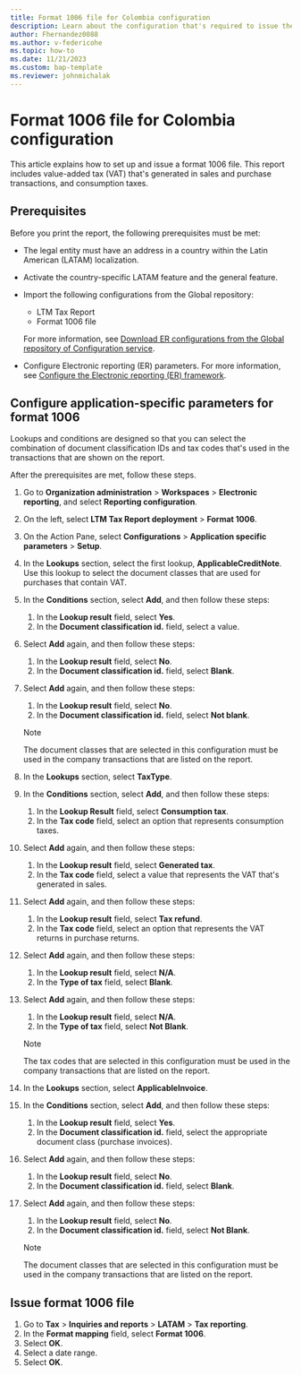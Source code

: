 ```yaml
---
title: Format 1006 file for Colombia configuration
description: Learn about the configuration that's required to issue the format 1006 file for Colombia, including an outline on configuring application-specific parameters.
author: Fhernandez0088
ms.author: v-federicohe
ms.topic: how-to
ms.date: 11/21/2023 
ms.custom: bap-template
ms.reviewer: johnmichalak
---
```


# Format 1006 file for Colombia configuration

This article explains how to set up and issue a format 1006 file. This report includes value-added tax (VAT) that's generated in sales and purchase transactions, and consumption taxes.

## Prerequisites

Before you print the report, the following prerequisites must be met:

- The legal entity must have an address in a country within the Latin American (LATAM) localization.
- Activate the country-specific LATAM feature and the general feature.
- Import the following configurations from the Global repository:

    - LTM Tax Report
    - Format 1006 file

    For more information, see [Download ER configurations from the Global repository of Configuration service](../../../fin-ops-core/dev-itpro/analytics/er-download-configurations-global-repo.md).

- Configure Electronic reporting (ER) parameters. For more information, see [Configure the Electronic reporting (ER) framework](../../../fin-ops-core/dev-itpro/analytics/electronic-reporting-er-configure-parameters.md).

## Configure application-specific parameters for format 1006

Lookups and conditions are designed so that you can select the combination of document classification IDs and tax codes that's used in the transactions that are shown on the report.

After the prerequisites are met, follow these steps.

1. Go to **Organization administration** \> **Workspaces** \> **Electronic reporting**, and select **Reporting configuration**.
2. On the left, select **LTM Tax Report deployment** \> **Format 1006**.
3. On the Action Pane, select **Configurations** \> **Application specific parameters** \> **Setup**.
4. In the **Lookups** section, select the first lookup, **ApplicableCreditNote**. Use this lookup to select the document classes that are used for purchases that contain VAT.
5. In the **Conditions** section, select **Add**, and then follow these steps:

    1. In the **Lookup result** field, select **Yes**.
    2. In the **Document classification id.** field, select a value.

6. Select **Add** again, and then follow these steps:

    1. In the **Lookup result** field, select **No**.
    2. In the **Document classification id.** field, select **Blank**.

7. Select **Add** again, and then follow these steps:

    1. In the **Lookup result** field, select **No**.
    2. In the **Document classification id.** field, select **Not blank**.

    > [!NOTE]
    > The document classes that are selected in this configuration must be used in the company transactions that are listed on the report.

8. In the **Lookups** section, select **TaxType**.
9. In the **Conditions** section, select **Add**, and then follow these steps:

    1. In the **Lookup Result** field, select **Consumption tax**.
    2. In the **Tax code** field, select an option that represents consumption taxes.

10. Select **Add** again, and then follow these steps:

    1. In the **Lookup result** field, select **Generated tax**.
    2. In the **Tax code** field, select a value that represents the VAT that's generated in sales.

11. Select **Add** again, and then follow these steps:

    1. In the **Lookup result** field, select **Tax refund**.
    2. In the **Tax code** field, select an option that represents the VAT returns in purchase returns.

12. Select **Add** again, and then follow these steps:

    1. In the **Lookup result** field, select **N/A**.
    2. In the **Type of tax** field, select **Blank**.

13. Select **Add** again, and then follow these steps:

    1. In the **Lookup result** field, select **N/A**.
    2. In the **Type of tax** field, select **Not Blank**.

    > [!NOTE]
    > The tax codes that are selected in this configuration must be used in the company transactions that are listed on the report.

14. In the **Lookups** section, select **ApplicableInvoice**.
15. In the **Conditions** section, select **Add**, and then follow these steps:

    1. In the **Lookup result** field, select **Yes**.
    2. In the **Document classification id.** field, select the appropriate document class (purchase invoices).

16. Select **Add** again, and then follow these steps:

    1. In the **Lookup result** field, select **No**.
    2. In the **Document classification id.** field, select **Blank**.

17. Select **Add** again, and then follow these steps:

    1. In the **Lookup result** field, select **No**.
    2. In the **Document classification id.** field, select **Not Blank**.

    > [!NOTE]
    > The document classes that are selected in this configuration must be used in the company transactions that are listed on the report.

## Issue format 1006 file

1. Go to **Tax** \> **Inquiries and reports** \> **LATAM** \> **Tax reporting**.
2. In the **Format mapping** field, select **Format 1006**.
3. Select **OK**.
4. Select a date range.
5. Select **OK**.
